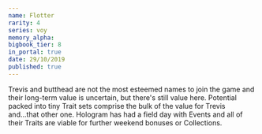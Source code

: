 ```yaml
---
name: Flotter
rarity: 4
series: voy
memory_alpha:
bigbook_tier: 8
in_portal: true
date: 29/10/2019
published: true
---
```


Trevis and butthead are not the most esteemed names to join the game and their long-term value is uncertain, but there's still value here. Potential packed into tiny Trait sets comprise the bulk of the value for Trevis and...that other one. Hologram has had a field day with Events and all of their Traits are viable for further weekend bonuses or Collections.
